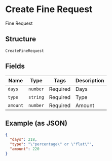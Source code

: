 
# Create Fine Request

Fine Request

## Structure

`CreateFineRequest`

## Fields

| Name | Type | Tags | Description |
|  --- | --- | --- | --- |
| `days` | `number` | Required | Days |
| `type` | `string` | Required | Type |
| `amount` | `number` | Required | Amount |

## Example (as JSON)

```json
{
  "days": 218,
  "type": "\"percentage\" or \"flat\"",
  "amount": 220
}
```

